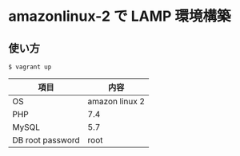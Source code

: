 # amazonlinux-2 で LAMP 環境構築

## 使い方

```
$ vagrant up
```

| 項目             | 内容           |
| ---------------- | -------------- |
| OS               | amazon linux 2 |
| PHP              | 7.4            |
| MySQL            | 5.7            |
| DB root password | root           |
